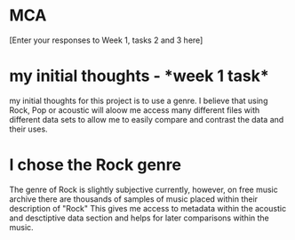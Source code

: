 # MCA
\[Enter your responses to Week 1, tasks 2 and 3 here\]
<h1> my initial thoughts - *week 1 task* </h1>

my initial thoughts for this project is to use a genre. I believe that using Rock, Pop or acoustic will aloow me access many different files with different data sets to allow me to easily compare and contrast the data and their uses.

<h1> I chose the Rock genre </h1>

The genre of Rock is slightly subjective currently, however, on free music archive there are thousands of samples of music placed within their description of "Rock"
This gives me access to metadata within the acoustic and desctiptive data section and helps for later comparisons within the music.
